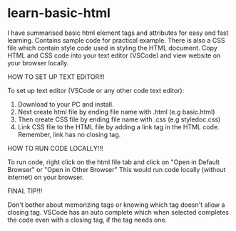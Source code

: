 # learn-basic-html
I have summarised basic html element tags and attributes for easy and fast learning. 
Contains sample code for practical example.
There is also a CSS file which contain style code used in styling the HTML document. 
Copy HTML and CSS code into your text editor (VSCode) and view website on your browser locally.

HOW TO SET UP TEXT EDITOR!!!

To set up text editor (VSCode or any other code text editor):
1. Download to your PC and install.
2. Next create html file by ending file name with .html (e.g basic.html)
3. Then create CSS file by ending file name with .css (e.g styledoc.css)
4. Link CSS file to the HTML file by adding a link tag in the HTML code. 
   Remember, link has no closing tag.

HOW TO RUN CODE LOCALLY!!!

To run code, right click on the html file tab and click on "Open in Default Browser" or "Open in Other Browser" 
This would run code locally (without internet) on your browser.

FINAL TIP!!!

Don't bother about memorizing tags or knowing which tag doesn't allow a closing tag. 
VSCode has an auto complete which when selected completes the code even with a closing tag, if the tag needs one. 
